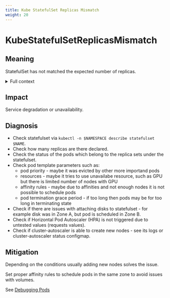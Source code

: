 ```yaml
---
title: Kube StatefulSet Replicas Mismatch
weight: 20
---
```


# KubeStatefulSetReplicasMismatch

## Meaning

StatefulSet has not matched the expected number of replicas.

<details>
<summary>Full context</summary>

Kubernetes StatefulSet resource does not have number of replicas which were declared to be in operation.
For example statefulset is expected to have 3 replicas, but it has less than that for a noticeable period of time.

In rare occasions there may be more replicas than it should and system did not clean it up.
</details>

## Impact

Service degradation or unavailability.

## Diagnosis

- Check statefulset via `kubectl -n $NAMESPACE describe statefulset $NAME`.
- Check how many replicas are there declared.
- Check the status of the pods which belong to the replica sets under the statefulset.
- Check pod template parameters such as:
  - pod priority - maybe it was evicted by other more importand pods
  - resources - maybe it tries to use unavailabe resource, such as GPU but there is limited number of nodes with GPU
  - affinity rules - maybe due to affinities and not enough nodes it is not possible to schedule pods
  - pod termination grace period - if too long then pods may be for too long in terminating state
- Check if there are issues with attaching disks to statefulset - for example
  disk was in Zone A, but pod is scheduled in Zone B.
- Check if Horizontal Pod Autoscaler (HPA) is not triggered due to untested values (requests values).
- Check if cluster-autoscaler is able to create new nodes - see its logs or cluster-autoscaler status configmap.

## Mitigation

Depending on the conditions usually adding new nodes solves the issue.

Set proper affinity rules to schedule pods in the same zone to avoid issues
with volumes.

See [Debugging Pods](https://kubernetes.io/docs/tasks/debug-application-cluster/debug-application/#debugging-pods)
